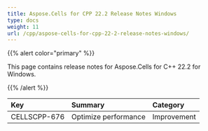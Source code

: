 ```yaml
---
title: Aspose.Cells for CPP 22.2 Release Notes Windows
type: docs
weight: 11
url: /cpp/aspose-cells-for-cpp-22-2-release-notes-windows/
---
```


{{% alert color="primary" %}}

This page contains release notes for Aspose.Cells for C++ 22.2 for Windows.

{{% /alert %}}

|**Key**|**Summary**|**Category**|
| :- | :- | :- |
|CELLSCPP-676|Optimize performance |Improvement|